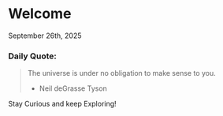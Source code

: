 # Welcome

September 26th, 2025

### Daily Quote:
> The universe is under no obligation to make sense to you.
> 	- Neil deGrasse Tyson

Stay Curious and keep Exploring!
